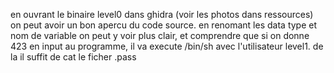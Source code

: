 en ouvrant le binaire level0 dans ghidra (voir les photos dans ressources) on peut avoir un bon apercu du code source.
en renomant les data type et nom de variable on peut y voir plus clair, 
et comprendre que si on donne 423 en input au programme,
il va execute /bin/sh avec l'utilisateur level1.
de la il suffit de cat le ficher .pass
